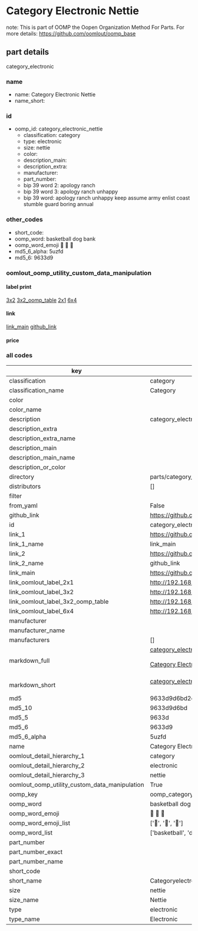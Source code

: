# Category Electronic Nettie  

note: This is part of OOMP the Oopen Organization Method For Parts. For more details: https://github.com/oomlout/oomp_base

##  part details



category_electronic

### name
* name: Category Electronic Nettie
* name_short: 
### id
* oomp_id: category_electronic_nettie
  * classification: category
  * type: electronic
  * size: nettie
  * color: 
  * description_main: 
  * description_extra: 
  * manufacturer: 
  * part_number: 
  * bip 39 word 2: apology ranch
  * bip 39 word 3: apology ranch unhappy
  * bip 39 word: apology ranch unhappy keep assume army enlist coast stumble guard boring annual

### other_codes
* short_code: 
* oomp_word: basketball dog bank
* oomp_word_emoji :basketball: :dog: :bank:
* md5_6_alpha: 5uzfd
* md5_6: 9633d9






### oomlout_oomp_utility_custom_data_manipulation
#### label print
[3x2](http://192.168.1.245:1112/?label=oomp%205uzfd)
[3x2_oomp_table](http://192.168.1.107:1112/?label=oomp%205uzfd)
[2x1](http://192.168.1.242:1112/?label=oomp%205uzfd)
[6x4](http://192.168.1.55:1112/?label=oomp%205uzfd)    

#### link

[link_main](https://github.com/oomlout/oomlout_oomp_current_version_messy/tree/main/parts/category_electronic_nettie) [github_link](https://github.com/oomlout/oomlout_oomp_part_src/tree/main/parts/category_electronic_nettie)                             

#### price







### all codes 
| key | value |  
| --- | --- |  
| classification | category |  
| classification_name | Category |  
| color |  |  
| color_name |  |  
| description | category_electronic |  
| description_extra |  |  
| description_extra_name |  |  
| description_main |  |  
| description_main_name |  |  
| description_or_color |   |  
| directory | parts/category_electronic_nettie |  
| distributors | [] |  
| filter |  |  
| from_yaml | False |  
| github_link | https://github.com/oomlout/oomlout_oomp_part_src/tree/main/parts/category_electronic_nettie |  
| id | category_electronic_nettie |  
| link_1 | https://github.com/oomlout/oomlout_oomp_current_version_messy/tree/main/parts/category_electronic_nettie |  
| link_1_name | link_main |  
| link_2 | https://github.com/oomlout/oomlout_oomp_part_src/tree/main/parts/category_electronic_nettie |  
| link_2_name | github_link |  
| link_main | https://github.com/oomlout/oomlout_oomp_current_version_messy/tree/main/parts/category_electronic_nettie |  
| link_oomlout_label_2x1 | http://192.168.1.242:1112/?label=oomp%205uzfd |  
| link_oomlout_label_3x2 | http://192.168.1.245:1112/?label=oomp%205uzfd |  
| link_oomlout_label_3x2_oomp_table | http://192.168.1.107:1112/?label=oomp%205uzfd |  
| link_oomlout_label_6x4 | http://192.168.1.55:1112/?label=oomp%205uzfd |  
| manufacturer |  |  
| manufacturer_name |  |  
| manufacturers | [] |  
| markdown_full | [category_electronic_nettie](https://github.com/oomlout/oomlout_oomp_current_version_messy/tree/main/parts/category_electronic_nettie)<br>[](https://github.com/oomlout/oomlout_oomp_current_version_messy/tree/main/parts/category_electronic_nettie)<br>[Category Electronic Nettie](https://github.com/oomlout/oomlout_oomp_current_version_messy/tree/main/parts/category_electronic_nettie)<br><br> |  
| markdown_short | [category_electronic_nettie](https://github.com/oomlout/oomlout_oomp_current_version_messy/tree/main/parts/category_electronic_nettie)<br><br> |  
| md5 | 9633d9d6bd2cc9583006f79ddaac6053 |  
| md5_10 | 9633d9d6bd |  
| md5_5 | 9633d |  
| md5_6 | 9633d9 |  
| md5_6_alpha | 5uzfd |  
| name | Category Electronic Nettie |  
| oomlout_detail_hierarchy_1 | category |  
| oomlout_detail_hierarchy_2 | electronic |  
| oomlout_detail_hierarchy_3 | nettie |  
| oomlout_oomp_utility_custom_data_manipulation | True |  
| oomp_key | oomp_category_electronic_nettie |  
| oomp_word | basketball dog bank |  
| oomp_word_emoji | :basketball: :dog: :bank: |  
| oomp_word_emoji_list | [':basketball:', ':dog:', ':bank:'] |  
| oomp_word_list | ['basketball', 'dog', 'bank'] |  
| part_number |  |  
| part_number_exact |  |  
| part_number_name |  |  
| short_code |  |  
| short_name | Categoryelectronic |  
| size | nettie |  
| size_name | Nettie |  
| type | electronic |  
| type_name | Electronic |  

